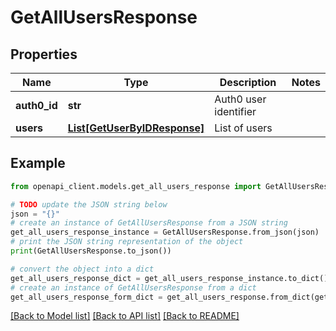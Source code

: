# GetAllUsersResponse


## Properties

Name | Type | Description | Notes
------------ | ------------- | ------------- | -------------
**auth0_id** | **str** | Auth0 user identifier | 
**users** | [**List[GetUserByIDResponse]**](GetUserByIDResponse.md) | List of users | 

## Example

```python
from openapi_client.models.get_all_users_response import GetAllUsersResponse

# TODO update the JSON string below
json = "{}"
# create an instance of GetAllUsersResponse from a JSON string
get_all_users_response_instance = GetAllUsersResponse.from_json(json)
# print the JSON string representation of the object
print(GetAllUsersResponse.to_json())

# convert the object into a dict
get_all_users_response_dict = get_all_users_response_instance.to_dict()
# create an instance of GetAllUsersResponse from a dict
get_all_users_response_form_dict = get_all_users_response.from_dict(get_all_users_response_dict)
```
[[Back to Model list]](../README.md#documentation-for-models) [[Back to API list]](../README.md#documentation-for-api-endpoints) [[Back to README]](../README.md)


